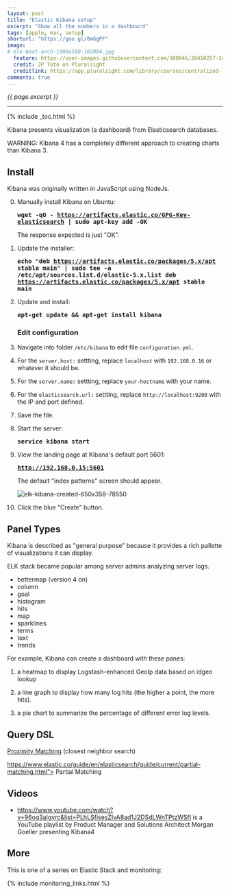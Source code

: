 ```yaml
---
layout: post
title: "Elastic Kibana setup"
excerpt: "Show all the numbers in a dashboard"
tags: [apple, mac, setup]
shorturl: "https://goo.gl/8mGgPF"
image:
# elk-beat-arch-1900x500-102084.jpg
  feature: https://user-images.githubusercontent.com/300046/30410257-2d3fa8b0-98c7-11e7-9467-d35837b592a2.jpg
  credit: JP Toto on Pluralsight
  creditlink: https://app.pluralsight.com/library/courses/centralized-logging-elastic-stack/table-of-contents
comments: true
---
```

<i>{{ page.excerpt }}</i>
<hr />

{% include _toc.html %}

Kibana presents visualization (a dashboard) from Elasticsearch databases.

WARNING: Kibana 4 has a completely different approach to creating charts than Kibana 3.


<a name="Install"></a>

## Install

Kibana was originally written in JavaScript using NodeJs.

0. Manually install Kibana on Ubuntu:

   <tt><strong>wget -qO - https://artifacts.elastic.co/GPG-Key-elasticsearch | sudo apt-key add -OK
   </strong></tt>

   The response expected is just "OK".

0. Update the installer:

   <tt><strong>echo "deb https://artifacts.elastic.co/packages/5.x/apt stable main" | sudo tee -a /etc/apt/sources.list.d/elastic-5.x.list deb https://artifacts.elastic.co/packages/5.x/apt stable main
   </strong></tt>

0. Update and install:

   <tt><strong>apt-get update && apt-get install kibana
   </strong></tt>

   
   ### Edit configuration

0. Navigate into folder `/etc/kibana` to edit file `configuration.yml`.

0. For the `server.host:` settting, replace `localhost` with `192.168.0.16` or whatever it should be.

0. For the `server.name:` settting, replace `your-hostname` with your name.

0. For the `elasticsearch.url:` settting, replace `http://localhost:9200` with the IP and port defined.

0. Save the file.

0. Start the server:

   <tt><strong>service kibana start
   </strong></tt>

0. View the landing page at Kibana's default port 5601:

   <tt><strong>http://192.168.0.15:5601
   </strong></tt>

   The default "index patterns" screen should appear.

   ![elk-kibana-created-650x358-78550](https://user-images.githubusercontent.com/300046/30401997-75d35cf8-9899-11e7-9570-6a8ff0c9c787.jpg)

0. Click the blue "Create" button.


<a name="PanelTypes"></a>

## Panel Types

Kibana is described as "general purpose" because it provides a rich pallette of visualizations it can display.

ELK stack became popular among server admins analyzing server logs.

  * bettermap (version 4 on)
  * column
  * goal
  * histogram
  * hits
  * map
  * sparklines
  * terms
  * text
  * trends

For example, Kibana can create a dashboard with these panes:

1) a heatmap to display Logstash-enhanced GeoIp data based on idgeo lookup

2) a line graph to display how many log hits (the higher a point, the more hits).

3) a pie chart to summarize the percentage of different error log levels.


## Query DSL

<a target="_blank" href="https://www.elastic.co/guide/en/elasticsearch/guide/current/proximity-matching.html">
Proximity Matching</a> (closest neighbor search)

https://www.elastic.co/guide/en/elasticsearch/guide/current/partial-matching.html">
Partial Matching


<a name="Videos"></a>

## Videos

 * https://www.youtube.com/watch?v=96og3aIgyrc&list=PLhLSfisesZIvA8ad1J2DSdLWnTPtzWSfI
   is a YouTube playlist by Product Manager and Solutions Architect Morgan Goeller presenting
   Kibana4


## More #

This is one of a series on Elastic Stack and monitoring:

{% include monitoring_links.html %}
